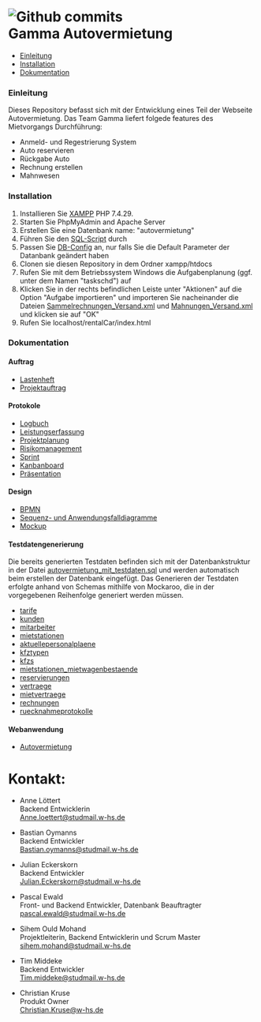 ![Github commits](https://img.shields.io/github/commit-activity/w/som-ould/rentalCar) <br>
Gamma Autovermietung
====================

 * [Einleitung](#einleitung)
 * [Installation](#installation)
 * [Dokumentation](#dokumentation)
 
### Einleitung

Dieses Repository befasst sich mit der Entwicklung eines Teil der Webseite Autovermietung. Das Team Gamma liefert folgede features des Mietvorgangs Durchführung:

- Anmeld- und Regestrierung System
- Auto reservieren
- Rückgabe Auto
- Rechnung erstellen
- Mahnwesen


### Installation

1. Installieren Sie [XAMPP](https://www.apachefriends.org/de/index.html) PHP 7.4.29.
2. Starten Sie PhpMyAdmin and Apache Server
3. Erstellen Sie eine Datenbank name: "autovermietung"
4. Führen Sie den [SQL-Script](https://github.com/som-ould/rentalCar/blob/main/Database/autovermietung_mit_testdaten.sql) durch
5. Passen Sie [DB-Config](https://github.com/som-ould/rentalCar/blob/feature/database/Database/db_inc.php) an, nur falls Sie die Default Parameter der Datanbank geändert haben
6. Clonen sie diesen Repository in dem Ordner xampp/htdocs
7. Rufen Sie mit dem Betriebssystem Windows die Aufgabenplanung (ggf. unter dem Namen "taskschd") auf
8. Klicken Sie in der rechts befindlichen Leiste unter "Aktionen" auf die Option "Aufgabe importieren" und importeren Sie nacheinander die Dateien
[Sammelrechnungen_Versand.xml](https://github.com/som-ould/rentalCar/trigger/Sammelrechnungen_Versand.xml) und [Mahnungen_Versand.xml](https://github.com/som-ould/rentalCar/trigger/Mahnungen_Versand.xml) und klicken sie auf "OK"
9. Rufen Sie localhost/rentalCar/index.html 

### Dokumentation

#### Auftrag
- [Lastenheft](https://github.com/som-ould/rentalCar/blob/develop/Projektauftrag/20220403_Lastenheft_DVProjektWinfo_SS2022_Autovermietung.pdf)
- [Projektauftrag](https://github.com/som-ould/rentalCar/wiki/Projektauftrag)

#### Protokole
- [Logbuch](https://docs.google.com/document/d/1gyoO3umH7sQYfjQJlo43idK8eAwMnH-QW_iQgBw24R0/edit#)
- [Leistungserfassung](https://docs.google.com/spreadsheets/d/1pIhPirbzJjo5-i-Uyj6I9yZHlmOF9URTQR_yK-8TZAc/edit#gid=0)
- [Projektplanung](https://docs.google.com/spreadsheets/d/1pIhPirbzJjo5-i-Uyj6I9yZHlmOF9URTQR_yK-8TZAc/edit#gid=1287143819)
- [Risikomanagement](https://docs.google.com/spreadsheets/d/1pIhPirbzJjo5-i-Uyj6I9yZHlmOF9URTQR_yK-8TZAc/edit#gid=2017540598)
- [Sprint](https://github.com/som-ould/rentalCar/wiki/Projektplan---Sprints)
- [Kanbanboard](https://trello.com/b/hfhRnngV/mietvorgang-durchf%C3%BChren-und-abrechnen)
- [Präsentation](https://docs.google.com/presentation/d/1iW4qCfWezLK3xSINQNOWRDD_FVTMBnKBksKLLdLec3g/edit#slide=id.g12f74f780d8_0_646)

#### Design

- [BPMN](https://github.com/som-ould/rentalCar/wiki/BPMN)
- [Sequenz- und Anwendungsfalldiagramme](https://github.com/som-ould/rentalCar/wiki/UML)
- [Mockup](https://claritee.io/public-view/nDkaooP70sWy2DDGCRoJow%253d%253d/tree)


#### Testdatengenerierung

Die bereits generierten Testdaten befinden sich mit der Datenbankstruktur in der Datei [autovermietung_mit_testdaten.sql](https://github.com/som-ould/rentalCar/blob/main/Database/autovermietung_mit_testdaten.sql) und werden automatisch beim erstellen der Datenbank eingefügt.
Das Generieren der Testdaten erfolgte anhand von Schemas mithilfe von Mockaroo, die in der vorgegebenen Reihenfolge generiert werden müssen.
- [tarife](https://www.mockaroo.com/845de730)
- [kunden](https://www.mockaroo.com/ff312e30)
- [mitarbeiter](https://www.mockaroo.com/0caf8e90) 
- [mietstationen](https://www.mockaroo.com/b778c940) 
- [aktuellepersonalplaene](https://www.mockaroo.com/4fdb7870)
- [kfztypen](https://www.mockaroo.com/d117be20)
- [kfzs](https://www.mockaroo.com/9c841930)
- [mietstationen_mietwagenbestaende](https://www.mockaroo.com/691aeda0)
- [reservierungen](https://www.mockaroo.com/c4a90490)
- [vertraege](https://www.mockaroo.com/03f3d9f0)
- [mietvertraege](https://www.mockaroo.com/5f4172a0)
- [rechnungen](https://www.mockaroo.com/aa9fd740)
- [ruecknahmeprotokolle](https://www.mockaroo.com/d92573c0)

#### Webanwendung
- [Autovermietung](http://localhost/rentalCar/index.php)

Kontakt:
=========

- Anne Löttert
<br>Backend Entwicklerin
<br>Anne.loettert@studmail.w-hs.de

- Bastian Oymanns 
<br>Backend Entwickler
<br>Bastian.oymanns@studmail.w-hs.de

- Julian Eckerskorn 
<br>Backend Entwickler
<br>Julian.Eckerskorn@studmail.w-hs.de

- Pascal Ewald 
<br>Front- und Backend Entwickler, Datenbank Beauftragter
<br>pascal.ewald@studmail.w-hs.de

- Sihem Ould Mohand 
<br>Projektleiterin, Backend Entwicklerin und Scrum Master
<br>sihem.mohand@studmail.w-hs.de

- Tim Middeke 
<br>Backend Entwickler
<br>Tim.middeke@studmail.w-hs.de

- Christian Kruse 
<br>Produkt Owner
<br>Christian.Kruse@w-hs.de
